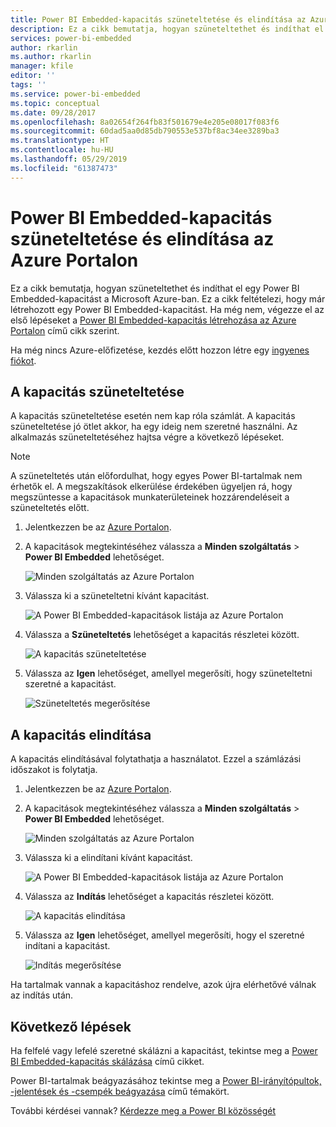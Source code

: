 ```yaml
---
title: Power BI Embedded-kapacitás szüneteltetése és elindítása az Azure Portalon| Microsoft Docs
description: Ez a cikk bemutatja, hogyan szüneteltethet és indíthat el egy Power BI Embedded-kapacitást a Microsoft Azure-ban.
services: power-bi-embedded
author: rkarlin
ms.author: rkarlin
manager: kfile
editor: ''
tags: ''
ms.service: power-bi-embedded
ms.topic: conceptual
ms.date: 09/28/2017
ms.openlocfilehash: 8a02654f264fb83f501679e4e205e08017f083f6
ms.sourcegitcommit: 60dad5aa0d85db790553e537bf8ac34ee3289ba3
ms.translationtype: HT
ms.contentlocale: hu-HU
ms.lasthandoff: 05/29/2019
ms.locfileid: "61387473"
---
```

# <a name="pause-and-start-your-power-bi-embedded-capacity-in-the-azure-portal"></a>Power BI Embedded-kapacitás szüneteltetése és elindítása az Azure Portalon

Ez a cikk bemutatja, hogyan szüneteltethet és indíthat el egy Power BI Embedded-kapacitást a Microsoft Azure-ban. Ez a cikk feltételezi, hogy már létrehozott egy Power BI Embedded-kapacitást. Ha még nem, végezze el az első lépéseket a [Power BI Embedded-kapacitás létrehozása az Azure Portalon](azure-pbie-create-capacity.md) című cikk szerint.

Ha még nincs Azure-előfizetése, kezdés előtt hozzon létre egy [ingyenes fiókot](https://azure.microsoft.com/free/).

## <a name="pause-your-capacity"></a>A kapacitás szüneteltetése

A kapacitás szüneteltetése esetén nem kap róla számlát. A kapacitás szüneteltetése jó ötlet akkor, ha egy ideig nem szeretné használni. Az alkalmazás szüneteltetéséhez hajtsa végre a következő lépéseket.

> [!NOTE]
> A szüneteltetés után előfordulhat, hogy egyes Power BI-tartalmak nem érhetők el. A megszakítások elkerülése érdekében ügyeljen rá, hogy megszüntesse a kapacitások munkaterületeinek hozzárendeléseit a szüneteltetés előtt.

1. Jelentkezzen be az [Azure Portalon](https://portal.azure.com/).

2. A kapacitások megtekintéséhez válassza a **Minden szolgáltatás** > **Power BI Embedded** lehetőséget.

    ![Minden szolgáltatás az Azure Portalon](media/azure-pbie-pause-start/azure-portal-more-services.png)

3. Válassza ki a szüneteltetni kívánt kapacitást.

    ![A Power BI Embedded-kapacitások listája az Azure Portalon](media/azure-pbie-pause-start/azure-portal-capacity-list.png)

4. Válassza a **Szüneteltetés** lehetőséget a kapacitás részletei között.

    ![A kapacitás szüneteltetése](media/azure-pbie-pause-start/azure-portal-pause-capacity.png)

5. Válassza az **Igen** lehetőséget, amellyel megerősíti, hogy szüneteltetni szeretné a kapacitást.

    ![Szüneteltetés megerősítése](media/azure-pbie-pause-start/azure-portal-confirm-pause.png)

## <a name="start-your-capacity"></a>A kapacitás elindítása

A kapacitás elindításával folytathatja a használatot. Ezzel a számlázási időszakot is folytatja.

1. Jelentkezzen be az [Azure Portalon](https://portal.azure.com/).

2. A kapacitások megtekintéséhez válassza a **Minden szolgáltatás** > **Power BI Embedded** lehetőséget.

    ![Minden szolgáltatás az Azure Portalon](media/azure-pbie-pause-start/azure-portal-more-services.png)

3. Válassza ki a elindítani kívánt kapacitást.

    ![A Power BI Embedded-kapacitások listája az Azure Portalon](media/azure-pbie-pause-start/azure-portal-capacity-list.png)

4. Válassza az **Indítás** lehetőséget a kapacitás részletei között.

    ![A kapacitás elindítása](media/azure-pbie-pause-start/azure-portal-start-capacity.png)

5. Válassza az **Igen** lehetőséget, amellyel megerősíti, hogy el szeretné indítani a kapacitást.

    ![Indítás megerősítése](media/azure-pbie-pause-start/azure-portal-confirm-start.png)

Ha tartalmak vannak a kapacitáshoz rendelve, azok újra elérhetővé válnak az indítás után.

## <a name="next-steps"></a>Következő lépések

Ha felfelé vagy lefelé szeretné skálázni a kapacitást, tekintse meg a [Power BI Embedded-kapacitás skálázása](azure-pbie-scale-capacity.md) című cikket.

Power BI-tartalmak beágyazásához tekintse meg a [Power BI-irányítópultok, -jelentések és -csempék beágyazása](https://powerbi.microsoft.com/documentation/powerbi-developer-embedding-content/) című témakört.

További kérdései vannak? [Kérdezze meg a Power BI közösségét](http://community.powerbi.com/)